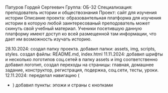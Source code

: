 Патуров Гордей Сергеевич
Группа: ОБ-32
Специализация: преподователь истории и обществознания 
Проект: сайт для изучения истории 
Описание проекта: образовантельная платформа для изучения истории в которую любой заинтересованый преподователь может скинуть свой учебный материал. Ученики посетившую данную платформу имеют доступ ко всей размещенной там информации, что дает им возможность изучать историю.

28.10.2024: создал папку проекта. добавил папки: assets, img, scripts, styles. создал файлы: README.md, index.html 
11.11.2024: добавил шрифты и несколько логотипов соц.сетей в папку assets и img соответственно добавил логотип, создал переходы на страницы: главная, домашнее задание, конструктор, регистрация, подержка, соц.сети, тесты, уроки.
12.11.2024: переделал навигацию (<nav> <ul> <li>) добавил пункты: эпожи и страны с кнопками 